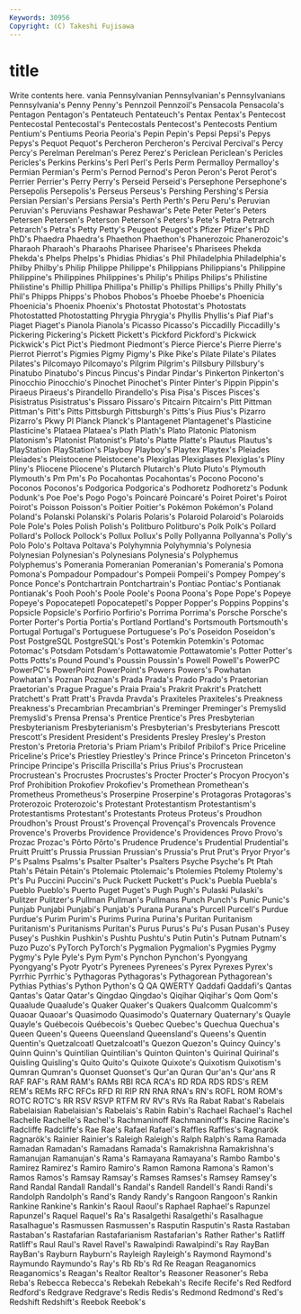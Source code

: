 ```yaml
---
Keywords: 30956 
Copyright: (C) Takeshi Fujisawa
---
```


# title

Write contents here.
vania Pennsylvanian Pennsylvanian's Pennsylvanians Pennsylvania's Penny Penny's Pennzoil Pennzoil's
Pensacola Pensacola's Pentagon Pentagon's Pentateuch Pentateuch's Pentax Pentax's Pentecost Pentecostal
Pentecostal's Pentecostals Pentecost's Pentecosts Pentium Pentium's Pentiums Peoria Peoria's Pepin
Pepin's Pepsi Pepsi's Pepys Pepys's Pequot Pequot's Percheron Percheron's Percival
Percival's Percy Percy's Perelman Perelman's Perez Perez's Periclean Periclean's Pericles
Pericles's Perkins Perkins's Perl Perl's Perls Perm Permalloy Permalloy's Permian
Permian's Perm's Pernod Pernod's Peron Peron's Perot Perot's Perrier Perrier's
Perry Perry's Perseid Perseid's Persephone Persephone's Persepolis Persepolis's Perseus Perseus's
Pershing Pershing's Persia Persian Persian's Persians Persia's Perth Perth's Peru
Peru's Peruvian Peruvian's Peruvians Peshawar Peshawar's Pete Peter Peter's Peters
Petersen Petersen's Peterson Peterson's Peters's Pete's Petra Petrarch Petrarch's Petra's
Petty Petty's Peugeot Peugeot's Pfizer Pfizer's PhD PhD's Phaedra Phaedra's
Phaethon Phaethon's Phanerozoic Phanerozoic's Pharaoh Pharaoh's Pharaohs Pharisee Pharisee's Pharisees
Phekda Phekda's Phelps Phelps's Phidias Phidias's Phil Philadelphia Philadelphia's Philby
Philby's Philip Philippe Philippe's Philippians Philippians's Philippine Philippine's Philippines Philippines's
Philip's Philips Philips's Philistine Philistine's Phillip Phillipa Phillipa's Phillip's Phillips
Phillips's Philly Philly's Phil's Phipps Phipps's Phobos Phobos's Phoebe Phoebe's
Phoenicia Phoenicia's Phoenix Phoenix's Photostat Photostat's Photostats Photostatted Photostatting Phrygia
Phrygia's Phyllis Phyllis's Piaf Piaf's Piaget Piaget's Pianola Pianola's Picasso
Picasso's Piccadilly Piccadilly's Pickering Pickering's Pickett Pickett's Pickford Pickford's Pickwick
Pickwick's Pict Pict's Piedmont Piedmont's Pierce Pierce's Pierre Pierre's Pierrot
Pierrot's Pigmies Pigmy Pigmy's Pike Pike's Pilate Pilate's Pilates Pilates's
Pilcomayo Pilcomayo's Pilgrim Pilgrim's Pillsbury Pillsbury's Pinatubo Pinatubo's Pincus Pincus's
Pindar Pindar's Pinkerton Pinkerton's Pinocchio Pinocchio's Pinochet Pinochet's Pinter Pinter's
Pippin Pippin's Piraeus Piraeus's Pirandello Pirandello's Pisa Pisa's Pisces Pisces's
Pisistratus Pisistratus's Pissaro Pissaro's Pitcairn Pitcairn's Pitt Pittman Pittman's Pitt's
Pitts Pittsburgh Pittsburgh's Pitts's Pius Pius's Pizarro Pizarro's Pkwy Pl
Planck Planck's Plantagenet Plantagenet's Plasticine Plasticine's Plataea Plataea's Plath Plath's
Plato Platonic Platonism Platonism's Platonist Platonist's Plato's Platte Platte's Plautus
Plautus's PlayStation PlayStation's Playboy Playboy's Playtex Playtex's Pleiades Pleiades's Pleistocene
Pleistocene's Plexiglas Plexiglases Plexiglas's Pliny Pliny's Pliocene Pliocene's Plutarch Plutarch's
Pluto Pluto's Plymouth Plymouth's Pm Pm's Po Pocahontas Pocahontas's Pocono
Pocono's Poconos Poconos's Podgorica Podgorica's Podhoretz Podhoretz's Podunk Podunk's Poe
Poe's Pogo Pogo's Poincaré Poincaré's Poiret Poiret's Poirot Poirot's Poisson
Poisson's Poitier Poitier's Pokémon Pokémon's Poland Poland's Polanski Polanski's Polaris
Polaris's Polaroid Polaroid's Polaroids Pole Pole's Poles Polish Polish's Politburo
Politburo's Polk Polk's Pollard Pollard's Pollock Pollock's Pollux Pollux's Polly
Pollyanna Pollyanna's Polly's Polo Polo's Poltava Poltava's Polyhymnia Polyhymnia's Polynesia
Polynesian Polynesian's Polynesians Polynesia's Polyphemus Polyphemus's Pomerania Pomeranian Pomeranian's Pomerania's
Pomona Pomona's Pompadour Pompadour's Pompeii Pompeii's Pompey Pompey's Ponce Ponce's
Pontchartrain Pontchartrain's Pontiac Pontiac's Pontianak Pontianak's Pooh Pooh's Poole Poole's
Poona Poona's Pope Pope's Popeye Popeye's Popocatepetl Popocatepetl's Popper Popper's
Poppins Poppins's Popsicle Popsicle's Porfirio Porfirio's Porrima Porrima's Porsche Porsche's
Porter Porter's Portia Portia's Portland Portland's Portsmouth Portsmouth's Portugal Portugal's
Portuguese Portuguese's Po's Poseidon Poseidon's Post PostgreSQL PostgreSQL's Post's Potemkin
Potemkin's Potomac Potomac's Potsdam Potsdam's Pottawatomie Pottawatomie's Potter Potter's Potts
Potts's Pound Pound's Poussin Poussin's Powell Powell's PowerPC PowerPC's PowerPoint
PowerPoint's Powers Powers's Powhatan Powhatan's Poznan Poznan's Prada Prada's Prado
Prado's Praetorian Praetorian's Prague Prague's Praia Praia's Prakrit Prakrit's Pratchett
Pratchett's Pratt Pratt's Pravda Pravda's Praxiteles Praxiteles's Preakness Preakness's Precambrian
Precambrian's Preminger Preminger's Premyslid Premyslid's Prensa Prensa's Prentice Prentice's Pres
Presbyterian Presbyterianism Presbyterianism's Presbyterian's Presbyterians Prescott Prescott's President President's Presidents
Presley Presley's Preston Preston's Pretoria Pretoria's Priam Priam's Pribilof Pribilof's
Price Priceline Priceline's Price's Priestley Priestley's Prince Prince's Princeton Princeton's
Principe Principe's Priscilla Priscilla's Prius Prius's Procrustean Procrustean's Procrustes Procrustes's
Procter Procter's Procyon Procyon's Prof Prohibition Prokofiev Prokofiev's Promethean Promethean's
Prometheus Prometheus's Proserpine Proserpine's Protagoras Protagoras's Proterozoic Proterozoic's Protestant Protestantism
Protestantism's Protestantisms Protestant's Protestants Proteus Proteus's Proudhon Proudhon's Proust Proust's
Provençal Provençal's Provencals Provence Provence's Proverbs Providence Providence's Providences Provo
Provo's Prozac Prozac's Pôrto Pôrto's Prudence Prudence's Prudential Prudential's Pruitt
Pruitt's Prussia Prussian Prussian's Prussia's Prut Prut's Pryor Pryor's P's
Psalms Psalms's Psalter Psalter's Psalters Psyche Psyche's Pt Ptah Ptah's
Pétain Pétain's Ptolemaic Ptolemaic's Ptolemies Ptolemy Ptolemy's Pt's Pu Puccini
Puccini's Puck Puckett Puckett's Puck's Puebla Puebla's Pueblo Pueblo's Puerto
Puget Puget's Pugh Pugh's Pulaski Pulaski's Pulitzer Pulitzer's Pullman Pullman's
Pullmans Punch Punch's Punic Punic's Punjab Punjabi Punjabi's Punjab's Purana
Purana's Purcell Purcell's Purdue Purdue's Purim Purim's Purims Purina Purina's
Puritan Puritanism Puritanism's Puritanisms Puritan's Purus Purus's Pu's Pusan Pusan's
Pusey Pusey's Pushkin Pushkin's Pushtu Pushtu's Putin Putin's Putnam Putnam's
Puzo Puzo's PyTorch PyTorch's Pygmalion Pygmalion's Pygmies Pygmy Pygmy's Pyle
Pyle's Pym Pym's Pynchon Pynchon's Pyongyang Pyongyang's Pyotr Pyotr's Pyrenees
Pyrenees's Pyrex Pyrexes Pyrex's Pyrrhic Pyrrhic's Pythagoras Pythagoras's Pythagorean Pythagorean's
Pythias Pythias's Python Python's Q QA QWERTY Qaddafi Qaddafi's Qantas
Qantas's Qatar Qatar's Qingdao Qingdao's Qiqihar Qiqihar's Qom Qom's Quaalude
Quaalude's Quaker Quaker's Quakers Qualcomm Qualcomm's Quaoar Quaoar's Quasimodo Quasimodo's
Quaternary Quaternary's Quayle Quayle's Québecois Québecois's Quebec Quebec's Quechua Quechua's
Queen Queen's Queens Queensland Queensland's Queens's Quentin Quentin's Quetzalcoatl Quetzalcoatl's
Quezon Quezon's Quincy Quincy's Quinn Quinn's Quintilian Quintilian's Quinton Quinton's
Quirinal Quirinal's Quisling Quisling's Quito Quito's Quixote Quixote's Quixotism Quixotism's
Qumran Qumran's Quonset Quonset's Qur'an Quran Qur'an's Qur'ans R RAF
RAF's RAM RAM's RAMs RBI RCA RCA's RD RDA RDS
RDS's REM REM's REMs RFC RFCs RFD RI RIP RN
RNA RNA's RN's ROFL ROM ROM's ROTC ROTC's RR RSV
RSVP RTFM RV RV's RVs Ra Rabat Rabat's Rabelais Rabelaisian
Rabelaisian's Rabelais's Rabin Rabin's Rachael Rachael's Rachel Rachelle Rachelle's Rachel's
Rachmaninoff Rachmaninoff's Racine Racine's Radcliffe Radcliffe's Rae Rae's Rafael Rafael's
Raffles Raffles's Ragnarök Ragnarök's Rainier Rainier's Raleigh Raleigh's Ralph Ralph's
Rama Ramada Ramadan Ramadan's Ramadans Ramada's Ramakrishna Ramakrishna's Ramanujan Ramanujan's
Rama's Ramayana Ramayana's Rambo Rambo's Ramirez Ramirez's Ramiro Ramiro's Ramon
Ramona Ramona's Ramon's Ramos Ramos's Ramsay Ramsay's Ramses Ramses's Ramsey
Ramsey's Rand Randal Randall Randall's Randal's Randell Randell's Randi Randi's
Randolph Randolph's Rand's Randy Randy's Rangoon Rangoon's Rankin Rankine Rankine's
Rankin's Raoul Raoul's Raphael Raphael's Rapunzel Rapunzel's Raquel Raquel's Ra's
Rasalgethi Rasalgethi's Rasalhague Rasalhague's Rasmussen Rasmussen's Rasputin Rasputin's Rasta Rastaban
Rastaban's Rastafarian Rastafarianism Rastafarian's Rather Rather's Ratliff Ratliff's Raul Raul's
Ravel Ravel's Rawalpindi Rawalpindi's Ray RayBan RayBan's Rayburn Rayburn's Rayleigh
Rayleigh's Raymond Raymond's Raymundo Raymundo's Ray's Rb Rb's Rd Re
Reagan Reaganomics Reaganomics's Reagan's Realtor Realtor's Reasoner Reasoner's Reba Reba's
Rebecca Rebecca's Rebekah Rebekah's Recife Recife's Red Redford Redford's Redgrave
Redgrave's Redis Redis's Redmond Redmond's Red's Redshift Redshift's Reebok Reebok's
